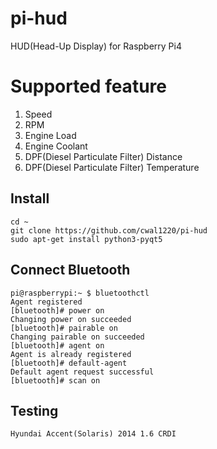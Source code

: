 # pi-hud
HUD(Head-Up Display) for Raspberry Pi4

# Supported feature
1. Speed
2. RPM
3. Engine Load
4. Engine Coolant
5. DPF(Diesel Particulate Filter) Distance
6. DPF(Diesel Particulate Filter) Temperature

## Install
  ```
  cd ~
  git clone https://github.com/cwal1220/pi-hud
  sudo apt-get install python3-pyqt5
  ```


## Connect Bluetooth
  ```
  pi@raspberrypi:~ $ bluetoothctl
  Agent registered
  [bluetooth]# power on
  Changing power on succeeded
  [bluetooth]# pairable on
  Changing pairable on succeeded
  [bluetooth]# agent on
  Agent is already registered
  [bluetooth]# default-agent
  Default agent request successful
  [bluetooth]# scan on
  ```


## Testing
  ```
  Hyundai Accent(Solaris) 2014 1.6 CRDI 
  ```
